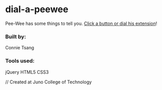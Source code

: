 # dial-a-peewee
Pee-Wee has some things to tell you. <a href="https://connietee22.github.io/dial-a-peewee/">Click a button or dial his extension</a>!

### Built by:
Connie Tsang

### Tools used:
jQuery
HTML5
CSS3

// Created at Juno College of Technology
